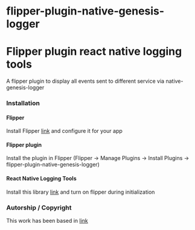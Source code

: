 # flipper-plugin-native-genesis-logger

# Flipper plugin react native logging tools

A flipper plugin to display all events sent to different service via native-genesis-logger 

### Installation

#### Flipper

Install Flipper [link](https://fbflipper.com/docs/features/react-native/) and configure it for your app

#### Flipper plugin

Install the plugin in Flipper
(Flipper -> Manage Plugins -> Install Plugins -> flipper-plugin-native-genesis-logger)

#### React Native Logging Tools

Install this library [link](https://github.com/jduarter/native-genesis-logger) and turn on flipper during initialization

### Autorship / Copyright
This work has been based in 
[link](#https://github.com/imranMnts/flipper-plugin-react-native-logging-tools) 